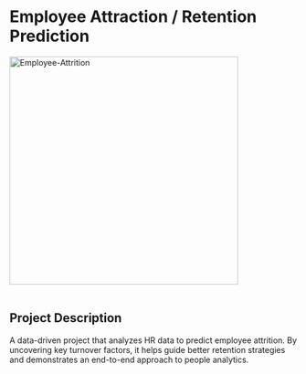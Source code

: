# Employee Attraction / Retention Prediction
<img src="https://github.com/user-attachments/assets/dd9b5455-50ac-4186-b23a-5d60b935479e" alt="Employee-Attrition" width="400" />



<br>
<br>

## Project Description
A data-driven project that analyzes HR data to predict employee attrition. By uncovering key turnover factors, it helps guide better retention strategies and demonstrates an end-to-end approach to people analytics.

<br>
<br>
